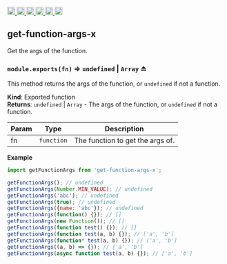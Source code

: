 <a
  href="https://travis-ci.org/Xotic750/get-function-args-x"
  title="Travis status">
<img
  src="https://travis-ci.org/Xotic750/get-function-args-x.svg?branch=master"
  alt="Travis status" height="18">
</a>
<a
  href="https://david-dm.org/Xotic750/get-function-args-x"
  title="Dependency status">
<img src="https://david-dm.org/Xotic750/get-function-args-x/status.svg"
  alt="Dependency status" height="18"/>
</a>
<a
  href="https://david-dm.org/Xotic750/get-function-args-x?type=dev"
  title="devDependency status">
<img src="https://david-dm.org/Xotic750/get-function-args-x/dev-status.svg"
  alt="devDependency status" height="18"/>
</a>
<a
  href="https://badge.fury.io/js/get-function-args-x"
  title="npm version">
<img src="https://badge.fury.io/js/get-function-args-x.svg"
  alt="npm version" height="18">
</a>
<a
  href="https://www.jsdelivr.com/package/npm/get-function-args-x"
  title="jsDelivr hits">
<img src="https://data.jsdelivr.com/v1/package/npm/get-function-args-x/badge?style=rounded"
  alt="jsDelivr hits" height="18">
</a>
<a
  href="https://bettercodehub.com/results/Xotic750/get-function-args-x"
  title="bettercodehub score">
<img src="https://bettercodehub.com/edge/badge/Xotic750/get-function-args-x?branch=master"
  alt="bettercodehub score" height="18">
</a>

<a name="module_get-function-args-x"></a>

## get-function-args-x

Get the args of the function.
 
<a name="exp_module_get-function-args-x--module.exports"></a>

### `module.exports(fn)` ⇒ <code>undefined</code> \| <code>Array</code> ⏏

This method returns the args of the function, or `undefined` if not
a function.

**Kind**: Exported function  
**Returns**: <code>undefined</code> \| <code>Array</code> - The args of the function, or `undefined` if
not a function.

| Param | Type                  | Description                      |
| ----- | --------------------- | -------------------------------- |
| fn    | <code>function</code> | The function to get the args of. |

**Example**

```js
import getFunctionArgs from 'get-function-args-x';

getFunctionArgs(); // undefined
getFunctionArgs(Number.MIN_VALUE); // undefined
getFunctionArgs('abc'); // undefined
getFunctionArgs(true); // undefined
getFunctionArgs({name: 'abc'}); // undefined
getFunctionArgs(function() {}); // []
getFunctionArgs(new Function()); // []
getFunctionArgs(function test() {}); // []
getFunctionArgs(function test(a, b) {}); // ['a', 'b']
getFunctionArgs(function* test(a, b) {}); // ['a', 'b']
getFunctionArgs((a, b) => {}); // ['a', 'b']
getFunctionArgs(async function test(a, b) {}); // ['a', 'b']
```
